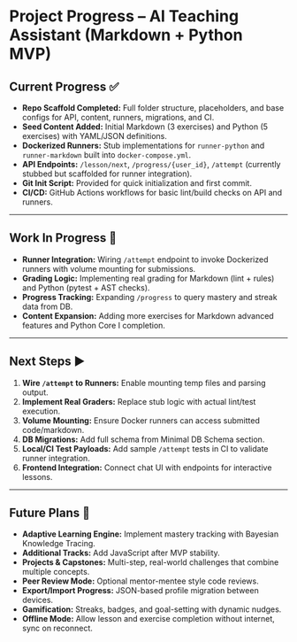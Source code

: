 # Project Progress – AI Teaching Assistant (Markdown + Python MVP)

## Current Progress ✅
- **Repo Scaffold Completed:** Full folder structure, placeholders, and base configs for API, content, runners, migrations, and CI.
- **Seed Content Added:** Initial Markdown (3 exercises) and Python (5 exercises) with YAML/JSON definitions.
- **Dockerized Runners:** Stub implementations for `runner-python` and `runner-markdown` built into `docker-compose.yml`.
- **API Endpoints:** `/lesson/next`, `/progress/{user_id}`, `/attempt` (currently stubbed but scaffolded for runner integration).
- **Git Init Script:** Provided for quick initialization and first commit.
- **CI/CD:** GitHub Actions workflows for basic lint/build checks on API and runners.

---

## Work In Progress 🔄
- **Runner Integration:** Wiring `/attempt` endpoint to invoke Dockerized runners with volume mounting for submissions.
- **Grading Logic:** Implementing real grading for Markdown (lint + rules) and Python (pytest + AST checks).
- **Progress Tracking:** Expanding `/progress` to query mastery and streak data from DB.
- **Content Expansion:** Adding more exercises for Markdown advanced features and Python Core I completion.

---

## Next Steps ▶️
1. **Wire `/attempt` to Runners:** Enable mounting temp files and parsing output.
2. **Implement Real Graders:** Replace stub logic with actual lint/test execution.
3. **Volume Mounting:** Ensure Docker runners can access submitted code/markdown.
4. **DB Migrations:** Add full schema from Minimal DB Schema section.
5. **Local/CI Test Payloads:** Add sample `/attempt` tests in CI to validate runner integration.
6. **Frontend Integration:** Connect chat UI with endpoints for interactive lessons.

---

## Future Plans 🚀
- **Adaptive Learning Engine:** Implement mastery tracking with Bayesian Knowledge Tracing.
- **Additional Tracks:** Add JavaScript after MVP stability.
- **Projects & Capstones:** Multi-step, real-world challenges that combine multiple concepts.
- **Peer Review Mode:** Optional mentor-mentee style code reviews.
- **Export/Import Progress:** JSON-based profile migration between devices.
- **Gamification:** Streaks, badges, and goal-setting with dynamic nudges.
- **Offline Mode:** Allow lesson and exercise completion without internet, sync on reconnect.
